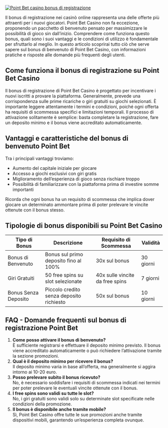 [![Point Bet casino bonus di registrazione](https://123-caf.pages.dev/gitsignup.png)](https://vrmoo.ru/Bt82HjjY)

<p>Il bonus di registrazione nei casinò online rappresenta una delle offerte più attraenti per i nuovi giocatori. Point Bet Casino non fa eccezione, proponendo un pacchetto di benvenuto pensato per massimizzare le possibilità di gioco sin dall’inizio. Comprendere come funziona questo bonus, quali sono i suoi vantaggi e le condizioni di utilizzo è fondamentale per sfruttarlo al meglio. In questo articolo scoprirai tutto ciò che serve sapere sul bonus di benvenuto di Point Bet Casino, con informazioni pratiche e risposte alle domande più frequenti degli utenti.</p>  <h2>Come funziona il bonus di registrazione su Point Bet Casino</h2> <p>Il bonus di registrazione di Point Bet Casino è progettato per incentivare i nuovi iscritti a provare la piattaforma. Generalmente, prevede una corrispondenza sulle prime ricariche o giri gratuiti su giochi selezionati. È importante leggere attentamente i termini e condizioni, poiché ogni offerta ha requisiti di scommessa specifici e limitazioni temporali. Il processo di attivazione solitamente è semplice: basta completare la registrazione, fare un deposito minimo e il bonus viene accreditato automaticamente.</p>  <h2>Vantaggi e caratteristiche del bonus di benvenuto Point Bet</h2> <p>Tra i principali vantaggi troviamo:</p> <ul>   <li>Aumento del capitale iniziale per giocare</li>   <li>Accesso a giochi esclusivi con giri gratis</li>   <li>Miglioramento dell’esperienza di gioco senza rischiare troppo</li>   <li>Possibilità di familiarizzare con la piattaforma prima di investire somme importanti</li> </ul> <p>Ricorda che ogni bonus ha un requisito di scommessa che implica dover giocare un determinato ammontare prima di poter prelevare le vincite ottenute con il bonus stesso.</p>  <h2>Tipologie di bonus disponibili su Point Bet Casino</h2> <table>   <thead>     <tr>       <th>Tipo di Bonus</th>       <th>Descrizione</th>       <th>Requisito di Scommessa</th>       <th>Validità</th>     </tr>   </thead>   <tbody>     <tr>       <td>Bonus di Benvenuto</td>       <td>Bonus sul primo deposito fino al 100%</td>       <td>30x sul bonus</td>       <td>30 giorni</td>     </tr>     <tr>       <td>Giri Gratuiti</td>       <td>50 free spins su slot selezionate</td>       <td>40x sulle vincite da free spins</td>       <td>7 giorni</td>     </tr>     <tr>       <td>Bonus Senza Deposito</td>       <td>Piccolo credito senza deposito richiesto</td>       <td>50x sul bonus</td>       <td>10 giorni</td>     </tr>   </tbody> </table>  <h2>FAQ - Domande frequenti sul bonus di registrazione Point Bet</h2> <ol>   <li><strong>Come posso attivare il bonus di benvenuto?</strong><br>È sufficiente registrarsi e effettuare il deposito minimo previsto. Il bonus viene accreditato automaticamente o può richiedere l’attivazione tramite la sezione promozioni.</li>   <li><strong>Qual è il deposito minimo per ricevere il bonus?</strong><br>Il deposito minimo varia in base all’offerta, ma generalmente si aggira intorno ai 10-20 euro.</li>   <li><strong>Posso prelevare subito il bonus ricevuto?</strong><br>No, è necessario soddisfare i requisiti di scommessa indicati nei termini per poter prelevare le eventuali vincite ottenute con il bonus.</li>   <li><strong>I free spins sono validi su tutte le slot?</strong><br>No, i giri gratuiti sono validi solo su determinate slot specificate nelle condizioni della promozione.</li>   <li><strong>Il bonus è disponibile anche tramite mobile?</strong><br>Sì, Point Bet Casino offre tutte le sue promozioni anche tramite dispositivi mobili, garantendo un’esperienza completa ovunque.</li> </ol>